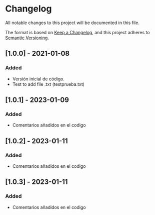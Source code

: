 # Changelog
All notable changes to this project will be documented in this file.

The format is based on [Keep a Changelog](https://keepachangelog.com/en/1.0.0/),
and this project adheres to [Semantic Versioning](https://semver.org/spec/v2.0.0.html).

## [1.0.0] - 2021-01-08
### Added
- Versión inicial de código.
- Test to add file .txt (testprueba.txt)
## [1.0.1] - 2023-01-09
### Added
- Comentarios añadidos en el codigo
## [1.0.2] - 2023-01-11
### Added
- Comentarios añadidos en el codigo
## [1.0.3] - 2023-01-11
### Added
- Comentarios añadidos en el codigo